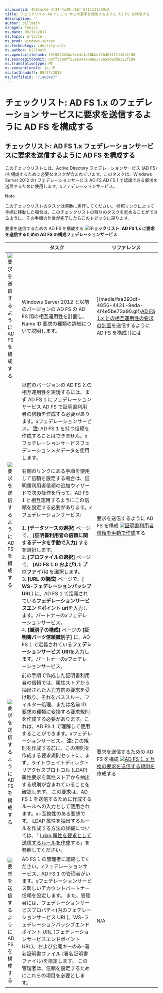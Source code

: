 ```yaml
---
ms.assetid: 4b81ac66-3f34-4a39-a8bf-5411131a69c2
title: チェックリスト-AD FS 1.x からの要求を使用するように AD FS を構成する
description: ''
author: billmath
manager: femila
ms.date: 05/31/2017
ms.topic: article
ms.prod: windows-server
ms.technology: identity-adfs
ms.author: billmath
ms.openlocfilehash: f91944333da9ce4c1d78bbbf7b3652f1118e1f08
ms.sourcegitcommit: 6aff3d88ff22ea141a6ea6572a5ad8dd6321f199
ms.translationtype: MT
ms.contentlocale: ja-JP
ms.lasthandoff: 09/27/2019
ms.locfileid: "71408497"
---
```

# <a name="checklist-configuring-ad-fs-to-send-claims-to-an-ad-fs-1x-federation-service"></a>チェックリスト: AD FS 1.x のフェデレーション サービスに要求を送信するように AD FS を構成する

  
## <a name="checklist-configuring-ad-fs-to-send-claims-to-an-adfs1x-federation-service"></a>チェックリスト: AD FS 1.x フェデレーションサービスに要求を送信するように AD FS を構成する  
このチェックリストには、Active Directory フェデレーションサービス (AD FS) \(を構成するために必要なタスクが含まれています。このタスクは、Windows Server 2012 の\) フェデレーションサービス AD FS AD FS 1 で認識できる要求を送信するために使用します。*x*フェデレーションサービス。  
  
> [!NOTE]  
> このチェックリストのタスクは順番に実行してください。 参照リンクによって手順に移動した場合は、このチェックリストの残りのタスクを進めることができるように、その手順の作業が完了したらこのトピックに戻ります。  
  
要求を送信するための AD FS を構成する ![](media/2b05dce3-938f-4168-9b8f-1f4398cbdb9b.gif)**チェックリスト: AD FS 1.x に要求を送信するための AD FS の構成フェデレーションサービス**  
  
||タスク|リファレンス|  
|-|--------|-------------|  
|![要求を送信するように AD FS を構成する](media/icon_checkboxo.gif)|Windows Server 2012 と以前のバージョンの AD FS の AD FS 間の相互運用性を計画し、Name ID 要求の種類の詳細について説明します。|](media/faa393df-4856-4431-9eda-4f4e5be72a90.gif)[AD FS 1.x との相互運用性の要求の計画](https://technet.microsoft.com/library/ff678040.aspx)を送信するように AD FS を構成 ![には|  
|![要求を送信するように AD FS を構成する](media/icon_checkboxo.gif)|以前のバージョンの AD FS との相互運用性を実現するには、まず AD FS 1 にフェデレーションサービス AD FS で証明書利用者の信頼を作成する必要があります。*x*フェデレーションサービス。 **注:** AD FS 1 を持つ信頼を作成することはできません。*x*フェデレーションサービスフェデレーションメタデータを使用します。<br /><br />右側のリンクにある手順を使用して信頼を設定する場合は、証明書利用者信頼の追加ウィザードで次の操作を行って、AD FS 1 と相互運用するようにこの信頼を設定する必要があります。*x*フェデレーションサービス:<br /><br />1. **[データソースの選択]** ページで、 **[証明書利用者の信頼に関するデータを手動で入力]** する を選択します。<br />2. **[プロファイルの選択]** ページで、 **[AD FS 1.0 および1.1 プロファイル]** を選択します。<br />3. **[URL の構成]** ページで、[ **WS\-フェデレーションパッシブ URL**] に、AD FS 1 で定義されている**フェデレーションサービスエンドポイント url**を入力します。パートナーの*x*フェデレーションサービス。<br />4. **[識別子の構成]** ページの **[証明書パーツ信頼識別子]** に、AD FS 1 で定義されている**フェデレーションサービス URI**を入力します。パートナーの*x*フェデレーションサービス。|要求を送信するように AD FS を構成 ![](media/faa393df-4856-4431-9eda-4f4e5be72a90.gif)[証明書利用者信頼を手動で作成](../../ad-fs/operations/Create-a-Relying-Party-Trust.md)する|  
|![要求を送信するように AD FS を構成する](media/icon_checkboxo.gif)|前の手順で作成した証明書利用者の信頼では、属性ストアから抽出された入力方向の要求を受け取り、それをパススルー、フィルター処理、または名前 ID 要求の種類に変換する要求規則を作成する必要があります。これは、AD FS 1 で理解して使用することができます。*x*フェデレーションサービス。 **注:** この規則を作成する前に、この規則を作成する要求規則セットに、まず、ライトウェイトディレクトリアクセスプロトコル \(LDAP\) 属性要求を属性ストアから抽出する規則が含まれていることを確認します。 この要求は、AD FS 1 を送信するために作成するルールへの入力として使用されます。*x*\-互換性のある要求です。 LDAP 属性を抽出するルールを作成する方法の詳細については、「 [Ldap 属性を要求として送信するルールを作成](../../ad-fs/operations/Create-a-Rule-to-Send-LDAP-Attributes-as-Claims.md)する」を参照してください。|要求を送信するための AD FS を構成 ![](media/faa393df-4856-4431-9eda-4f4e5be72a90.gif)[AD FS 1. x 互換の要求を送信する規則を作成](../../ad-fs/operations/Create-a-Rule-to-Send-an-AD-FS-1x-Compatible-Claim.md)する|  
|![要求を送信するように AD FS を構成する](media/icon_checkboxo.gif)|AD FS 1 の管理者に連絡してください。*x*フェデレーションサービス、AD FS 1 の管理者がいます。*x*フェデレーションサービス新しいアカウントパートナー信頼を設定します。 また、管理者には、フェデレーションサービスプロパティ\)内のフェデレーションサービス URI \(、WS\-フェデレーションパッシブエンドポイント URL \(フェデレーションサービスエンドポイント URL\)、および公開キーのみ\-署名証明書ファイル \(署名証明書ファイル\)を指定します。 この管理者は、信頼を設定するためにこれらの項目を必要とします。|N\/A|  
  

